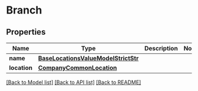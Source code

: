 # Branch


## Properties
Name | Type | Description | Notes
------------ | ------------- | ------------- | -------------
**name** | [**BaseLocationsValueModelStrictStr**](BaseLocationsValueModelStrictStr.md) |  | 
**location** | [**CompanyCommonLocation**](CompanyCommonLocation.md) |  | 

[[Back to Model list]](../README.md#documentation-for-models) [[Back to API list]](../README.md#documentation-for-api-endpoints) [[Back to README]](../README.md)


